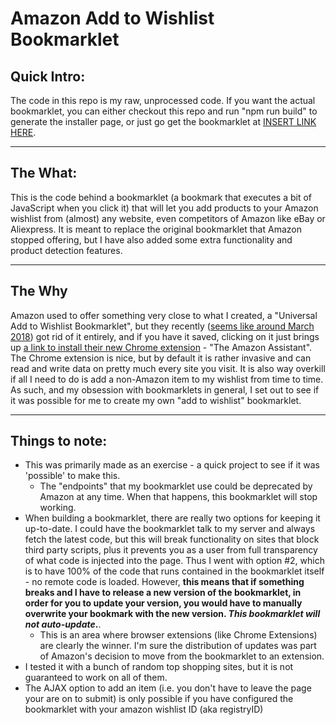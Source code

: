 # Amazon Add to Wishlist Bookmarklet
## Quick Intro:
The code in this repo is my raw, unprocessed code. If you want the actual bookmarklet, you can either checkout this repo and run "npm run build" to generate the installer page, or just go get the bookmarklet at [INSERT  LINK HERE](INSERTLINKHERE).

---

## The What:
This is the code behind a bookmarklet (a bookmark that executes a bit of JavaScript when you click it) that will let you add products to your Amazon wishlist from (almost) any website, even competitors of Amazon like eBay or Aliexpress. It is meant to replace the original bookmarklet that Amazon stopped offering, but I have also added some extra functionality and product detection features.

---

## The Why
Amazon used to offer something very close to what I created, a "Universal Add to Wishlist Bookmarklet", but they recently ([seems like around March 2018](https://lifehacker.com/what-to-use-instead-of-amazons-invasive-new-assistant-1823522711)) got rid of it entirely, and if you have  it saved, clicking on it just brings up [a link to install their new Chrome extension](https://www.amazon.com/gp/BIT/) - "The Amazon Assistant". The Chrome extension is nice, but by default it is rather invasive and can read and write data on pretty much every site you visit. It is also way overkill if all I need to do is add a non-Amazon item to my wishlist from time to time. As such, and my obsession with bookmarklets in general, I set out to see if it was possible for me to create my own "add to wishlist" bookmarklet.

---

## Things to note:
 -  This was primarily made as an exercise - a quick project to see if it was 'possible' to make this.
     -  The "endpoints" that my bookmarklet use could be deprecated by Amazon at any time. When that happens, this bookmarklet will stop working.
 -  When building a bookmarklet, there are really two options for keeping it up-to-date. I could have the bookmarklet talk to my server and always fetch the latest code, but this will break functionality on sites that block third party scripts, plus it prevents you as a user from full transparency of what code is injected into the page. Thus I went with option #2, which is to have 100% of the code that runs contained in the bookmarklet itself - no remote code is loaded. However, **this means that if something breaks and I have to release a new version of the bookmarklet, in order for you to update your version, you would have to manually overwrite your bookmark with the new version. _This bookmarklet will not auto-update_.**.
     -  This is an area where browser extensions (like Chrome Extensions) are clearly the winner. I'm sure the distribution of updates was part of Amazon's decision to move from the bookmarklet to an extension.
 -  I tested it with a bunch of random top shopping sites, but it is not guaranteed to work on all of them.
 - The AJAX option to add an item (i.e. you don't have to leave the page your are on to submit) is only possible if you have configured the bookmarklet with your amazon wishlist ID (aka registryID)
 